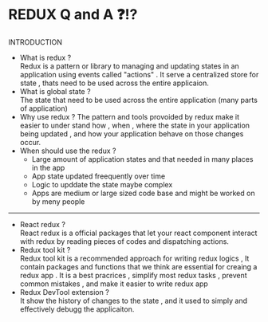 # REDUX Q and A ❓⁉

INTRODUCTION

- What is redux ? <br /> 
    Redux is a pattern or library to managing and updating states in an application using events called "actions" . It serve a centralized store for state , thats need to be used across the entire applicaion.
- What is global state ? <br />
    The state that need to be used across the entire application (many parts of application)
- Why use redux ? 
    The pattern and tools provoided by redux make it easier to under stand how , when , where the state in your application being updated , and how your application behave on those changes occur.
- When should use the redux ? <br />
    * Large amount of application states and that needed in many places in the app
    * App state updated freequently over time
    * Logic to upddate the state maybe complex
    * Apps are medium or large sized code base and might be worked on by meny people
<hr />

- React redux ? <br />
    React redux is a  official packages that let your react component interact with redux by reading pieces of codes and dispatching actions.
- Redux tool kit ? <br />
    Redux tool kit is a recommended approach for writing redux logics , It contain packages and functions that we think are essential for creaing a redux app . It is a best pracrices , simplify most redux tasks , prevent common mistakes , and make it easier to write redux app
- Redux DevTool extension ? <br />
    It show the history of changes to the state , and it used to simply and effectively debugg the applicaiton.
